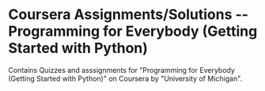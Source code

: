 # Coursera Assignments/Solutions -- Programming for Everybody (Getting Started with Python)
Contains Quizzes and asssignments for "Programming for Everybody (Getting Started with Python)" on Coursera by "University of Michigan".
